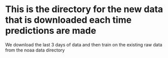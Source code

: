 # This is the directory for the new data that is downloaded each time predictions are made
We download the last 3 days of data and then train on the existing raw data from the noaa data directory
